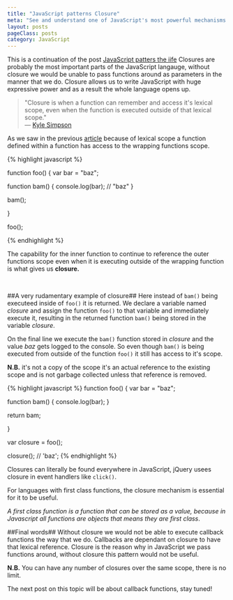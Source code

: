 ```yaml
---
title: "JavaScript patterns Closure"
meta: "See and understand one of JavaScript's most powerful mechanisms - Closure"
layout: posts
pageClass: posts
category: JavaScript
---
```


This is a continuation of the post 
[JavaScript patters the iife](http://rbrtsmith.com/2015/02/javascript-patterns-the-iife/)
Closures are probably the most important parts of the JavaScript langauge, without
closure we would be unable to pass functions around as parameters in the manner that
we do.  Closure allows us to write JavaScript with huge expressive power and 
as a result the whole language opens up.

>"Closure is when a function can remember and access it's lexical scope, 
>even when the 
>function is executed outside of that lexical scope."
><br>&mdash; [Kyle Simpson](https://twitter.com/getify)

As we saw in the previous [article](http://rbrtsmith.com/2015/01/javascript-patterns-the-iife/) 
because of lexical scope a function defined within a function has access to the
wrapping functions scope.

{% highlight javascript %}

function foo() {
	var bar = "baz";

   function bam() {
      console.log(bar); // "baz"
   }

   bam();

}

foo();

{% endhighlight %}

The capability for the inner function to continue to reference the outer functions
scope even when it is executing outside of the wrapping function is what gives
us **closure.**

&nbsp;

##A very rudamentary example of closure##
Here instead of `bam()` being executeed inside of `foo()` it is returned.
We declare a variable named *closure* and assign the function `foo()` to that
variable and immediately execute it, resulting in the returned function `bam()` being
stored in the variable *closure*. 

On the final line we execute the `bam()` function stored in *closure* and
the value *baz* gets logged to the console. So even though `bam()` is being
executed from outside of the function `foo()` it still has access to it's scope.

**N.B.** it's not a copy of the scope it's an actual reference to the existing scope
and is not garbage collected unless that reference is removed.

{% highlight javascript %}
function foo() {
	var bar = "baz";

   function bam() {
      console.log(bar);
   }

   return bam;

}

var closure = foo(); 

closure(); // 'baz';
{% endhighlight %}

Closures can literally be found everywhere in JavaScript, jQuery usees closure
in event handlers like `click()`.

For languages with first class functions, the closure 
mechanism is essential for it to be useful.

*A first class function is a function that can be stored as a value, because
in Javascript all functions are objects that means they are first class*.


##Final words##
Without closure we would not be able to execute callback functions the way that
we do.  Callbacks are dependant on closure to have that lexical reference.
Closure is the reason why in JavaScript we pass functions around, without closure
this pattern would not be useful.

**N.B.** You can have any number of closures over the same scope, there is no limit.

The next post on this topic will be about callback functions, stay tuned!